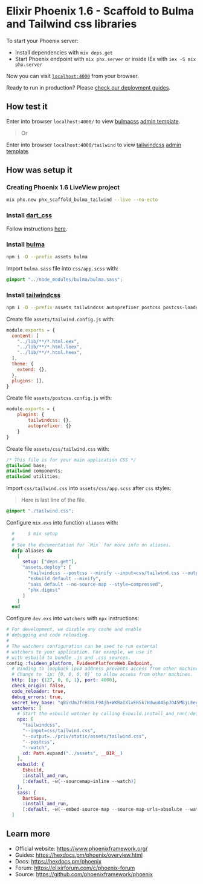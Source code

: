 # Elixir Phoenix 1.6 - Scaffold to Bulma and Tailwind css libraries

To start your Phoenix server:

  * Install dependencies with `mix deps.get`
  * Start Phoenix endpoint with `mix phx.server` or inside IEx with `iex -S mix phx.server`

Now you can visit [`localhost:4000`](http://localhost:4000) from your browser.

Ready to run in production? Please [check our deployment guides](https://hexdocs.pm/phoenix/deployment.html).

## How test it

Enter into browser `localhost:4000/` to view [bulmacss](https://bulma.io) [admin template](https://bulmatemplates.github.io/bulma-templates/).

> Or

Enter into browser `localhost:4000/tailwind` to view [tailwindcss](https://tailwindcss.com) [admin template](https://bulmatemplates.github.io/bulma-templates/).

## How was setup it

### Creating Phoenix 1.6 LiveView project

```sh
mix phx.new phx_scaffold_bulma_tailwind --live --no-ecto
```

### Install [dart_css](https://github.com/fvideen/dart_sass)

Follow instructions [here](https://github.com/fvideen/dart_sass#adding-to-phoenix).

### Install [bulma](https://bulma.io)

```sh
npm i -D --prefix assets bulma
```
Import `bulma.sass` file into `css/app.scss` with:

```css
@import "../node_modules/bulma/bulma.sass";
```

### Install [tailwindcss](https://tailwindcss.com)

```sh
npm i -D --prefix assets tailwindcss autoprefixer postcss postcss-loader
```

Create file `assets/tailwind.config.js` with:

```javascript
module.exports = {
  content: [
    "../lib/**/*.html.eex",
    "../lib/**/*.html.leex",
    "../lib/**/*.html.heex",
  ],
  theme: {
    extend: {},
  },
  plugins: [],
}
```

Create file `assets/postcss.config.js` with:

```javascript
module.exports = {
    plugins: {
        tailwindcss: {},
        autoprefixer: {}
    }
}
```

Create file `assets/css/tailwind.css` with:

```css
/* This file is for your main application CSS */
@tailwind base;
@tailwind components;
@tailwind utilities;
```

Import `css/tailwind.css` into `assets/css/app.scss` after `css` styles:

> Here is last line of the file

```css
@import "./tailwind.css";
```

Configure `mix.exs` into function `aliases` with:

```elixir
  #     $ mix setup
  #
  # See the documentation for `Mix` for more info on aliases.
  defp aliases do
    [
      setup: ["deps.get"],
      "assets.deploy": [
        "tailwindcss --postcss --minify --input=css/tailwind.css --output=../priv/static/assets/tailwind.css",
        "esbuild default --minify",
        "sass default --no-source-map --style=compressed",
        "phx.digest"
      ]
    ]
  end
```

Configure `dev.exs` into `watchers` with `npx` instructions:

```elixir
# For development, we disable any cache and enable
# debugging and code reloading.
#
# The watchers configuration can be used to run external
# watchers to your application. For example, we use it
# with esbuild to bundle .js and .css sources.
config :fvideen_platform, FvideenPlatformWeb.Endpoint,
  # Binding to loopback ipv4 address prevents access from other machines.
  # Change to `ip: {0, 0, 0, 0}` to allow access from other machines.
  http: [ip: {127, 0, 0, 1}, port: 4000],
  check_origin: false,
  code_reloader: true,
  debug_errors: true,
  secret_key_base: "q8icUmJfcHI8LF9Ajh+WKBaIXlxER5k7Hdwu845pJO45MBjL8eg5bJ8o9cJyverv",
  watchers: [
    # Start the esbuild watcher by calling Esbuild.install_and_run(:default, args)
    npx: [
      "tailwindcss",
      "--input=css/tailwind.css",
      "--output=../priv/static/assets/tailwind.css",
      "--postcss",
      "--watch",
      cd: Path.expand("../assets", __DIR__)
    ],
    esbuild: {
      Esbuild, 
      :install_and_run, 
      [:default, ~w(--sourcemap=inline --watch)]
    },
    sass: {
      DartSass,
      :install_and_run,
      [:default, ~w(--embed-source-map --source-map-urls=absolute --watch)]}
  ]
```

## Learn more

  * Official website: https://www.phoenixframework.org/
  * Guides: https://hexdocs.pm/phoenix/overview.html
  * Docs: https://hexdocs.pm/phoenix
  * Forum: https://elixirforum.com/c/phoenix-forum
  * Source: https://github.com/phoenixframework/phoenix
